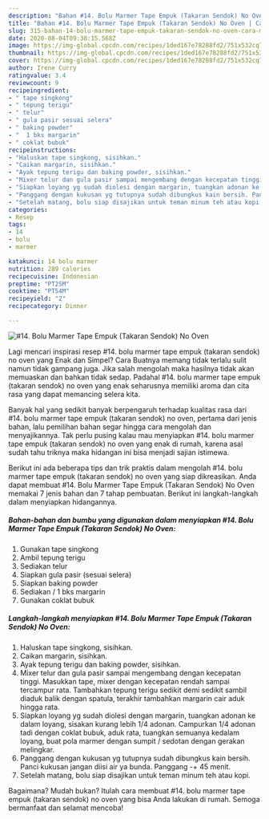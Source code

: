 ```yaml
---
description: "Bahan #14. Bolu Marmer Tape Empuk (Takaran Sendok) No Oven | Cara Membuat #14. Bolu Marmer Tape Empuk (Takaran Sendok) No Oven Yang Enak Dan Lezat"
title: "Bahan #14. Bolu Marmer Tape Empuk (Takaran Sendok) No Oven | Cara Membuat #14. Bolu Marmer Tape Empuk (Takaran Sendok) No Oven Yang Enak Dan Lezat"
slug: 315-bahan-14-bolu-marmer-tape-empuk-takaran-sendok-no-oven-cara-membuat-14-bolu-marmer-tape-empuk-takaran-sendok-no-oven-yang-enak-dan-lezat
date: 2020-08-04T09:38:15.568Z
image: https://img-global.cpcdn.com/recipes/1ded167e78288fd2/751x532cq70/14-bolu-marmer-tape-empuk-takaran-sendok-no-oven-foto-resep-utama.jpg
thumbnail: https://img-global.cpcdn.com/recipes/1ded167e78288fd2/751x532cq70/14-bolu-marmer-tape-empuk-takaran-sendok-no-oven-foto-resep-utama.jpg
cover: https://img-global.cpcdn.com/recipes/1ded167e78288fd2/751x532cq70/14-bolu-marmer-tape-empuk-takaran-sendok-no-oven-foto-resep-utama.jpg
author: Irene Curry
ratingvalue: 3.4
reviewcount: 9
recipeingredient:
- " tape singkong"
- " tepung terigu"
- " telur"
- " gula pasir sesuai selera"
- " baking powder"
- "  1 bks margarin"
- " coklat bubuk"
recipeinstructions:
- "Haluskan tape singkong, sisihkan."
- "Caikan margarin, sisihkan."
- "Ayak tepung terigu dan baking powder, sisihkan."
- "Mixer telur dan gula pasir sampai mengembang dengan kecepatan tinggi. Masukkan tape, mixer dengan kecepatan rendah sampai tercampur rata. Tambahkan tepung terigu sedikit demi sedikit sambil diaduk balik dengan spatula, terakhir tambahkan margarin cair aduk hingga rata."
- "Siapkan loyang yg sudah diolesi dengan margarin, tuangkan adonan ke dalam loyang, sisakan kurang lebih 1/4 adonan. Campurkan 1/4 adonan tadi dengan coklat bubuk, aduk rata, tuangkan semuanya kedalam loyang, buat pola marmer dengan sumpit / sedotan dengan gerakan melingkar."
- "Panggang dengan kukusan yg tutupnya sudah dibungkus kain bersih. Panci kukusan jangan diisi air ya bunda. Panggang -+ 45 menit."
- "Setelah matang, bolu siap disajikan untuk teman minum teh atau kopi."
categories:
- Resep
tags:
- 14
- bolu
- marmer

katakunci: 14 bolu marmer 
nutrition: 289 calories
recipecuisine: Indonesian
preptime: "PT25M"
cooktime: "PT54M"
recipeyield: "2"
recipecategory: Dinner

---
```



![#14. Bolu Marmer Tape Empuk (Takaran Sendok) No Oven](https://img-global.cpcdn.com/recipes/1ded167e78288fd2/751x532cq70/14-bolu-marmer-tape-empuk-takaran-sendok-no-oven-foto-resep-utama.jpg)

Lagi mencari inspirasi resep #14. bolu marmer tape empuk (takaran sendok) no oven yang Enak dan Simpel? Cara Buatnya memang tidak terlalu sulit namun tidak gampang juga. Jika salah mengolah maka hasilnya tidak akan memuaskan dan bahkan tidak sedap. Padahal #14. bolu marmer tape empuk (takaran sendok) no oven yang enak seharusnya memiliki aroma dan cita rasa yang dapat memancing selera kita.



Banyak hal yang sedikit banyak berpengaruh terhadap kualitas rasa dari #14. bolu marmer tape empuk (takaran sendok) no oven, pertama dari jenis bahan, lalu pemilihan bahan segar hingga cara mengolah dan menyajikannya. Tak perlu pusing kalau mau menyiapkan #14. bolu marmer tape empuk (takaran sendok) no oven yang enak di rumah, karena asal sudah tahu triknya maka hidangan ini bisa menjadi sajian istimewa.


Berikut ini ada beberapa tips dan trik praktis dalam mengolah #14. bolu marmer tape empuk (takaran sendok) no oven yang siap dikreasikan. Anda dapat membuat #14. Bolu Marmer Tape Empuk (Takaran Sendok) No Oven memakai 7 jenis bahan dan 7 tahap pembuatan. Berikut ini langkah-langkah dalam menyiapkan hidangannya.

<!--inarticleads1-->

##### Bahan-bahan dan bumbu yang digunakan dalam menyiapkan #14. Bolu Marmer Tape Empuk (Takaran Sendok) No Oven:

1. Gunakan  tape singkong
1. Ambil  tepung terigu
1. Sediakan  telur
1. Siapkan  gula pasir (sesuai selera)
1. Siapkan  baking powder
1. Sediakan  / 1 bks margarin
1. Gunakan  coklat bubuk




<!--inarticleads2-->

##### Langkah-langkah menyiapkan #14. Bolu Marmer Tape Empuk (Takaran Sendok) No Oven:

1. Haluskan tape singkong, sisihkan.
1. Caikan margarin, sisihkan.
1. Ayak tepung terigu dan baking powder, sisihkan.
1. Mixer telur dan gula pasir sampai mengembang dengan kecepatan tinggi. Masukkan tape, mixer dengan kecepatan rendah sampai tercampur rata. Tambahkan tepung terigu sedikit demi sedikit sambil diaduk balik dengan spatula, terakhir tambahkan margarin cair aduk hingga rata.
1. Siapkan loyang yg sudah diolesi dengan margarin, tuangkan adonan ke dalam loyang, sisakan kurang lebih 1/4 adonan. Campurkan 1/4 adonan tadi dengan coklat bubuk, aduk rata, tuangkan semuanya kedalam loyang, buat pola marmer dengan sumpit / sedotan dengan gerakan melingkar.
1. Panggang dengan kukusan yg tutupnya sudah dibungkus kain bersih. Panci kukusan jangan diisi air ya bunda. Panggang -+ 45 menit.
1. Setelah matang, bolu siap disajikan untuk teman minum teh atau kopi.




Bagaimana? Mudah bukan? Itulah cara membuat #14. bolu marmer tape empuk (takaran sendok) no oven yang bisa Anda lakukan di rumah. Semoga bermanfaat dan selamat mencoba!

